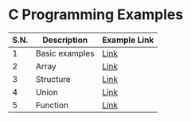 # C Programming Examples

| S.N. | Description    | Example Link               |
| ---- | -------------- | -------------------------- |
| 1    | Basic examples | [Link](examples)           |
| 2    | Array          | [Link](chapters/array)     |
| 3    | Structure      | [Link](chapters/structure) |
| 4    | Union          | [Link](chapters/union)     |
| 5    | Function       | [Link](chapters/function)  |
